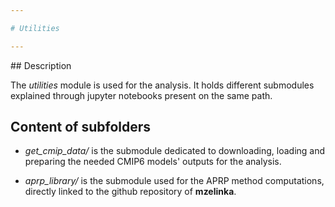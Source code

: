 ```yaml
---

# Utilities

---
```


## Description

The *utilities* module is used for the analysis. It holds different submodules explained through jupyter notebooks present on the same path. 

## Content of subfolders

- *get_cmip_data/* is the submodule dedicated to downloading, loading and preparing the needed CMIP6 models' outputs for the analysis.

- *aprp_library/* is the submodule used for the APRP method computations, directly linked to the github repository of **mzelinka**.
